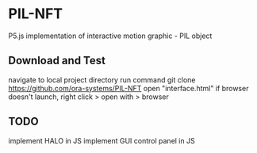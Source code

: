 # PIL-NFT

P5.js implementation of interactive motion graphic - PIL object

## Download and Test

navigate to local project directory
run command
		git clone https://github.com/ora-systems/PIL-NFT
open "interface.html"
if browser doesn't launch, right click > open with > browser

## TODO

implement HALO in JS
implement GUI control panel in JS 
